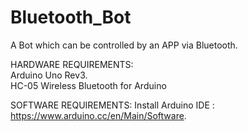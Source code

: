 # Bluetooth_Bot
A Bot which can be controlled by an APP via Bluetooth.

HARDWARE REQUIREMENTS:                                                                                
Arduino Uno Rev3.                                                                                       
HC-05 Wireless Bluetooth for Arduino

SOFTWARE REQUIREMENTS:
Install Arduino IDE : https://www.arduino.cc/en/Main/Software.
